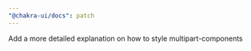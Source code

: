 ```yaml
---
"@chakra-ui/docs": patch
---
```


Add a more detailed explanation on how to style multipart-components
